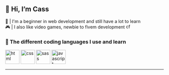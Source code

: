## 👋 Hi, I’m Cass
🌱 | I'm a beginner in web development and still have a lot to learn 
<br>
🎮 | I also like video games, newbie to fivem development 
<picture>
  <img alt="cfx.re" src="https://forum.cfx.re/uploads/default/original/2X/a/a55c1dc01f0e5bf2ec6892abd0c2bc9adaedc2b9.png" height=15 width=15>
</picture>
<br>
<detail>
### 📖 The different coding languages I use and learn
<picture>
  <img alt="html" src="https://cdn.jsdelivr.net/gh/devicons/devicon/icons/html5/html5-plain.svg" height=45 width=45>
</picture>
<picture>
  <img alt="css" src="https://cdn.jsdelivr.net/gh/devicons/devicon/icons/css3/css3-plain.svg" height=45 width=45>
</picture>
<picture>
  <img alt="sass" src="https://cdn.jsdelivr.net/gh/devicons/devicon/icons/sass/sass-original.svg" height=45 width=45>
</picture>
<picture>
  <img alt="javascript" src="https://cdn.jsdelivr.net/gh/devicons/devicon/icons/javascript/javascript-plain.svg" height=45 width=45>
</picture>
<!---<picture>
  <img alt="lua" src="https://cdn.jsdelivr.net/gh/devicons/devicon/icons/lua/lua-plain-wordmark.svg" height=45 width=45>
</picture>--->
</detail>
<hr>



<!---
casl0x/casl0x is a ✨ special ✨ repository because its `README.md` (this file) appears on your GitHub profile.
You can click the Preview link to take a look at your changes.
--->
